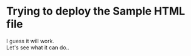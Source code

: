 <!DOCTYPE html>
<html>
  <head>
    <title>Sample HTML</title>
  </head>
  
  <body>
    <h1>Trying to deploy the Sample HTML file</h1>
    <p>I guess it will work. <br> Let's see what it can do..</p>
    
  </body>
</html>
